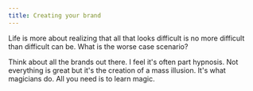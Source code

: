 ```yaml
---
title: Creating your brand
---
```


Life is more about realizing that all that looks difficult is no more difficult than difficult can be. What is the worse case scenario?

Think about all the brands out there. I feel it's often part hypnosis. Not everything is great but it's the creation of a mass illusion. It's what magicians do. All you need is to learn magic.

